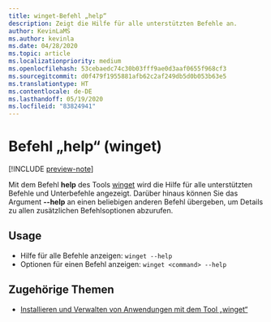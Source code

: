 ```yaml
---
title: winget-Befehl „help“
description: Zeigt die Hilfe für alle unterstützten Befehle an.
author: KevinLaMS
ms.author: kevinla
ms.date: 04/28/2020
ms.topic: article
ms.localizationpriority: medium
ms.openlocfilehash: 53cebaedc74c30b03fff9ae0d3aaf0655f968cf3
ms.sourcegitcommit: d0f479f1955881afb62c2af249db5d0b053b63e5
ms.translationtype: HT
ms.contentlocale: de-DE
ms.lasthandoff: 05/19/2020
ms.locfileid: "83824941"
---
```

# <a name="help-command-winget"></a>Befehl „help“ (winget)

[!INCLUDE [preview-note](../../includes/package-manager-preview.md)]

Mit dem Befehl **help** des Tools [winget](index.md) wird die Hilfe für alle unterstützten Befehle und Unterbefehle angezeigt. Darüber hinaus können Sie das Argument **--help** an einen beliebigen anderen Befehl übergeben, um Details zu allen zusätzlichen Befehlsoptionen abzurufen.

## <a name="usage"></a>Usage

* Hilfe für alle Befehle anzeigen: `winget --help`
* Optionen für einen Befehl anzeigen: `winget <command> --help`

## <a name="related-topics"></a>Zugehörige Themen

* [Installieren und Verwalten von Anwendungen mit dem Tool „winget“](index.md)
